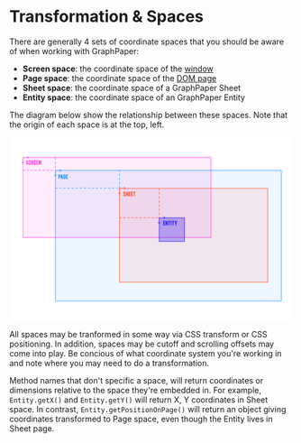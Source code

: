 # Transformation & Spaces

There are generally 4 sets of coordinate spaces that you should be aware of when working with GraphPaper:

- **Screen space**: the coordinate space of the [window](https://developer.mozilla.org/en-US/docs/Web/API/Window)
- **Page space**: the coordinate space of the [DOM page](https://developer.mozilla.org/en-US/docs/Web/API/Document_Object_Model/Introduction)
- **Sheet space**: the coordinate space of a GraphPaper Sheet
- **Entity space**:  the coordinate space of an GraphPaper Entity

The diagram below show the relationship between these spaces. Note that the origin of each space is at the top, left.

![GraphPaper Spaces](graphpaper-coordinate-spaces-2.svg?raw=true "GraphPaper Spaces")

All spaces may be tranformed in some way via CSS transform or CSS positioning. In addition, spaces may be cutoff and scrolling offsets may come into play. Be concious of what coordinate system you're working in and note where you may need to do a transformation.

Method names that don't specific a space, will return coordinates or dimensions relative to the space they're embedded in. For example, `Entity.getX()` and `Entity.getY()` will return X, Y coordinates in Sheet space. In contrast, `Entity.getPositionOnPage()` will return an object giving coordinates transformed to Page space, even though the Entity lives in Sheet page.
